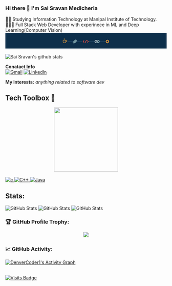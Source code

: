 


### Hi there 👋 I'm Sai Sravan Medicherla
👨‍🎓 Studying Information Technology at Manipal Institute of Technology.<br>
🧑🏻‍💻 Full Stack Web Developer with experinece in ML and Deep Learning(Computer Vision)<br>
![](https://github.com/PSY27/PSY27/blob/main/logo.jpg)

![Sai Sravan's github stats](https://github-readme-stats.vercel.app/api?username=PSY27&count_private=true&show_icons=true&theme=dracula&include_all_commits=true)






**Conatact Info**<br>
[![Gmail](https://img.shields.io/badge/-GMAIL-D14836?style=for-the-badge&logo=gmail&logoColor=white)](mailto:saisraone2002@gmail.com)
[![LinkedIn](https://img.shields.io/badge/LinkedIn-0077B5?style=for-the-badge&logo=linkedin&logoColor=white)](https://www.linkedin.com/in/sai-sravan-medicherla-6a8a74189/)

 


**My Interests:**  *anything related to software dev*
## **Tech Toolbox 🧰**<br>

<p align='center'>
<img src="https://media.giphy.com/media/TEnXkcsHrP4YedChhA/giphy.gif" width="200" height="200" frameBorder="0" class="giphy-embed" allowFullScreen></img></p>

<p align="left">
<a href="https://www.cprogramming.com/" target="_blank"> <img src="https://img.shields.io/badge/C-00599C?style=for-the-badge&logo=c&logoColor=white" alt="c"/> </a>
<a href="https://isocpp.org/std/the-standard" target="_blank"> <img src="https://img.shields.io/badge/C%2B%2B-00599C?style=for-the-badge&logo=c%2B%2B&logoColor=white" alt="C++"/> </a>
<a href="https://www.java.com" target="_blank"> <img src="https://img.shields.io/badge/Java-ED8B00?style=for-the-badge&logo=java&logoColor=white" alt="Java"/> </a>

## Stats:

![GitHub Stats](https://github-readme-stats.vercel.app/api/top-langs/?username=PSY27&layout=compact&theme=dracula)
![GitHub Stats](https://github-readme-streak-stats.herokuapp.com/?user=PSY27&theme=radical)
![GitHub Stats](https://github-profile-summary-cards.vercel.app/api/cards/profile-details?username=PSY27&theme=dracula)

### 🏆 GitHub Profile Trophy:
<p align="center">
<a href="https://github.com/ryo-ma/github-profile-trophy">
  <img width=800 src="https://github-profile-trophy.vercel.app/?username=PSY27&column=8&theme=onedark&no-frame=true&no-bg=true"/>
</a>
</p>

### 📈 GitHub Activity:
  <a href="https://github.com/PSY27/github-readme-activity-graph"><img alt="DenverCoder1's Activity Graph" src="https://activity-graph.herokuapp.com/graph?username=PSY27&bg_color=1F222E&color=F8D866&line=F85D7F&point=FFFFFF&hide_border=true" /></a>
<br>
<br>

[![Visits Badge](https://badges.pufler.dev/visits/PSY27/PSY27)](https://PSY27.github.io/)
